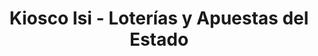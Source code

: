---
title: "Kiosco Isi - Loterías y Apuestas del Estado"
url: /zamora/kiosco-isi-loterias-y-apuestas-del-estado/
shop: quiosco
---